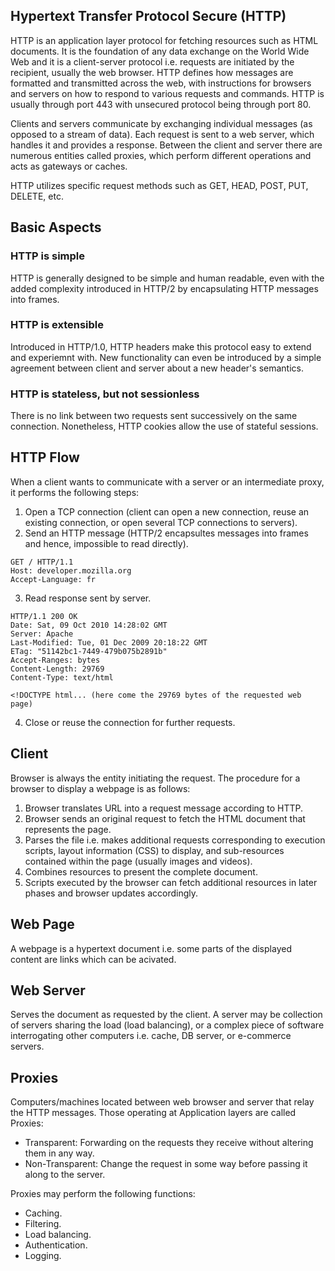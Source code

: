 ## Hypertext Transfer Protocol Secure (HTTP)

HTTP is an application layer protocol for fetching resources such as HTML documents. It is the foundation of any data exchange on the World Wide Web and it is a client-server protocol i.e. requests are initiated by the recipient, usually the web browser. HTTP defines how messages are formatted and transmitted across the web, with instructions for browsers and servers on how to respond to various requests and commands. HTTP is usually through port 443 with unsecured protocol being through port 80.

Clients and servers communicate by exchanging individual messages (as opposed to a stream of data). Each request is sent to a web server, which handles it and provides a response. Between the client and server there are numerous entities called proxies, which perform different operations and acts as gateways or caches.

HTTP utilizes specific request methods such as GET, HEAD, POST, PUT, DELETE, etc.

## Basic Aspects

### HTTP is simple

HTTP is generally designed to be simple and human readable, even with the added complexity introduced in HTTP/2 by encapsulating HTTP messages into frames.

### HTTP is extensible

Introduced in HTTP/1.0, HTTP headers make this protocol easy to extend and experiemnt with. New functionality can even be introduced by a simple agreement between client and server about a new header's semantics.

### HTTP is stateless, but not sessionless

There is no link between two requests sent successively on the same connection. Nonetheless, HTTP cookies allow the use of stateful sessions.

## HTTP Flow

When a client wants to communicate with a server or an intermediate proxy, it performs the following steps:

1. Open a TCP connection (client can open a new connection, reuse an existing connection, or open several TCP connections to servers).
2. Send an HTTP message (HTTP/2 encapsultes messages into frames and hence, impossible to read directly).

```
GET / HTTP/1.1
Host: developer.mozilla.org
Accept-Language: fr
```

3. Read response sent by server.

```
HTTP/1.1 200 OK
Date: Sat, 09 Oct 2010 14:28:02 GMT
Server: Apache
Last-Modified: Tue, 01 Dec 2009 20:18:22 GMT
ETag: "51142bc1-7449-479b075b2891b"
Accept-Ranges: bytes
Content-Length: 29769
Content-Type: text/html

<!DOCTYPE html... (here come the 29769 bytes of the requested web page)
```

4. Close or reuse the connection for further requests.

## Client

Browser is always the entity initiating the request. The procedure for a browser to display a webpage is as follows:

1. Browser translates URL into a request message according to HTTP.
2. Browser sends an original request to fetch the HTML document that represents the page.
3. Parses the file i.e. makes additional requests corresponding to execution scripts, layout information (CSS) to display, and sub-resources contained within the page (usually images and videos).
4. Combines resources to present the complete document.
5. Scripts executed by the browser can fetch additional resources in later phases and browser updates accordingly.

## Web Page

A webpage is a hypertext document i.e. some parts of the displayed content are links which can be acivated.

## Web Server

Serves the document as requested by the client. A server may be collection of servers sharing the load (load balancing), or a complex piece of software interrogating other computers i.e. cache, DB server, or e-commerce servers.

## Proxies

Computers/machines located between web browser and server that relay the HTTP messages. Those operating at Application layers are called Proxies:

- Transparent: Forwarding on the requests they receive without altering them in any way.
- Non-Transparent: Change the request in some way before passing it along to the server.

Proxies may perform the following functions:

- Caching.
- Filtering.
- Load balancing.
- Authentication.
- Logging.
